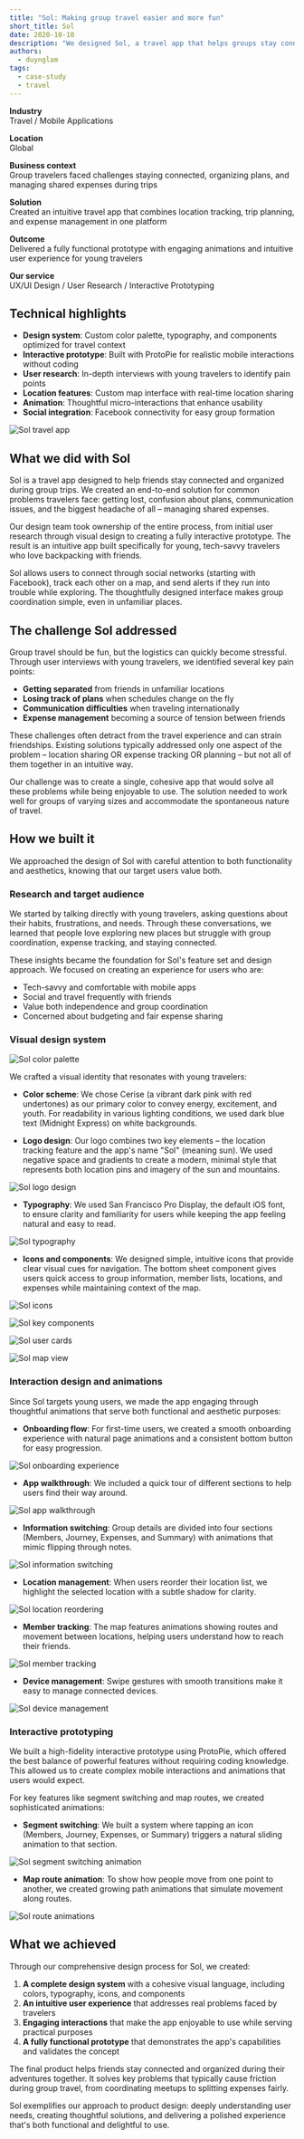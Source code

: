 ```yaml
---
title: "Sol: Making group travel easier and more fun"
short_title: Sol
date: 2020-10-10
description: "We designed Sol, a travel app that helps groups stay connected, organized, and on budget during trips. Our comprehensive approach included user research, visual design, and interactive prototyping."
authors:
  - duynglam
tags:
  - case-study
  - travel
---
```


**Industry**\
Travel / Mobile Applications

**Location**\
Global

**Business context**\
Group travelers faced challenges staying connected, organizing plans, and managing shared expenses during trips

**Solution**\
Created an intuitive travel app that combines location tracking, trip planning, and expense management in one platform

**Outcome**\
Delivered a fully functional prototype with engaging animations and intuitive user experience for young travelers

**Our service**\
UX/UI Design / User Research / Interactive Prototyping

## Technical highlights

- **Design system**: Custom color palette, typography, and components optimized for travel context
- **Interactive prototype**: Built with ProtoPie for realistic mobile interactions without coding
- **User research**: In-depth interviews with young travelers to identify pain points
- **Location features**: Custom map interface with real-time location sharing
- **Animation**: Thoughtful micro-interactions that enhance usability
- **Social integration**: Facebook connectivity for easy group formation

![Sol travel app](assets/sol-app.webp)

## What we did with Sol

Sol is a travel app designed to help friends stay connected and organized during group trips. We created an end-to-end solution for common problems travelers face: getting lost, confusion about plans, communication issues, and the biggest headache of all – managing shared expenses.

Our design team took ownership of the entire process, from initial user research through visual design to creating a fully interactive prototype. The result is an intuitive app built specifically for young, tech-savvy travelers who love backpacking with friends.

Sol allows users to connect through social networks (starting with Facebook), track each other on a map, and send alerts if they run into trouble while exploring. The thoughtfully designed interface makes group coordination simple, even in unfamiliar places.

## The challenge Sol addressed

Group travel should be fun, but the logistics can quickly become stressful. Through user interviews with young travelers, we identified several key pain points:

- **Getting separated** from friends in unfamiliar locations
- **Losing track of plans** when schedules change on the fly
- **Communication difficulties** when traveling internationally
- **Expense management** becoming a source of tension between friends

These challenges often detract from the travel experience and can strain friendships. Existing solutions typically addressed only one aspect of the problem – location sharing OR expense tracking OR planning – but not all of them together in an intuitive way.

Our challenge was to create a single, cohesive app that would solve all these problems while being enjoyable to use. The solution needed to work well for groups of varying sizes and accommodate the spontaneous nature of travel.

## How we built it

We approached the design of Sol with careful attention to both functionality and aesthetics, knowing that our target users value both.

### Research and target audience

We started by talking directly with young travelers, asking questions about their habits, frustrations, and needs. Through these conversations, we learned that people love exploring new places but struggle with group coordination, expense tracking, and staying connected.

These insights became the foundation for Sol's feature set and design approach. We focused on creating an experience for users who are:

- Tech-savvy and comfortable with mobile apps
- Social and travel frequently with friends
- Value both independence and group coordination
- Concerned about budgeting and fair expense sharing

### Visual design system

![Sol color palette](assets/sol-colors.webp)

We crafted a visual identity that resonates with young travelers:

- **Color scheme**: We chose Cerise (a vibrant dark pink with red undertones) as our primary color to convey energy, excitement, and youth. For readability in various lighting conditions, we used dark blue text (Midnight Express) on white backgrounds.

- **Logo design**: Our logo combines two key elements – the location tracking feature and the app's name "Sol" (meaning sun). We used negative space and gradients to create a modern, minimal style that represents both location pins and imagery of the sun and mountains.

![Sol logo design](assets/sol-logo.webp)

- **Typography**: We used San Francisco Pro Display, the default iOS font, to ensure clarity and familiarity for users while keeping the app feeling natural and easy to read.

![Sol typography](assets/sol-typography.webp)

- **Icons and components**: We designed simple, intuitive icons that provide clear visual cues for navigation. The bottom sheet component gives users quick access to group information, member lists, locations, and expenses while maintaining context of the map.

![Sol icons](assets/sol-icons.webp)

![Sol key components](assets/sol-components.webp)

![Sol user cards](assets/sol-user-card.webp)

![Sol map view](assets/sol-map-view.webp)

### Interaction design and animations

Since Sol targets young users, we made the app engaging through thoughtful animations that serve both functional and aesthetic purposes:

- **Onboarding flow**: For first-time users, we created a smooth onboarding experience with natural page animations and a consistent bottom button for easy progression.

![Sol onboarding experience](assets/sol-onboarding.webp)

- **App walkthrough**: We included a quick tour of different sections to help users find their way around.

![Sol app walkthrough](assets/sol-walkthrough.webp)

- **Information switching**: Group details are divided into four sections (Members, Journey, Expenses, and Summary) with animations that mimic flipping through notes.

![Sol information switching](assets/sol-switching.webp)

- **Location management**: When users reorder their location list, we highlight the selected location with a subtle shadow for clarity.

![Sol location reordering](assets/sol-locations.webp)

- **Member tracking**: The map features animations showing routes and movement between locations, helping users understand how to reach their friends.

![Sol member tracking](assets/sol-tracking.webp)

- **Device management**: Swipe gestures with smooth transitions make it easy to manage connected devices.

![Sol device management](assets/sol-devices.webp)

### Interactive prototyping

We built a high-fidelity interactive prototype using ProtoPie, which offered the best balance of powerful features without requiring coding knowledge. This allowed us to create complex mobile interactions and animations that users would expect.

For key features like segment switching and map routes, we created sophisticated animations:

- **Segment switching**: We built a system where tapping an icon (Members, Journey, Expenses, or Summary) triggers a natural sliding animation to that section.

![Sol segment switching animation](assets/sol-segment.webp)

- **Map route animation**: To show how people move from one point to another, we created growing path animations that simulate movement along routes.

![Sol route animations](assets/sol-routes.webp)

## What we achieved

Through our comprehensive design process for Sol, we created:

1. **A complete design system** with a cohesive visual language, including colors, typography, icons, and components
2. **An intuitive user experience** that addresses real problems faced by travelers
3. **Engaging interactions** that make the app enjoyable to use while serving practical purposes
4. **A fully functional prototype** that demonstrates the app's capabilities and validates the concept

The final product helps friends stay connected and organized during their adventures together. It solves key problems that typically cause friction during group travel, from coordinating meetups to splitting expenses fairly.

Sol exemplifies our approach to product design: deeply understanding user needs, creating thoughtful solutions, and delivering a polished experience that's both functional and delightful to use.
